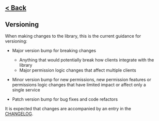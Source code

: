 [< Back](../README.md)
---

## Versioning

When making changes to the library, this is the current guidance for versioning:

* Major version bump for breaking changes
  * Anything that would potentially break how clients integrate with the library
  * Major permission logic changes that affect multiple clients

* Minor version bump for new permissions, new permission features or permissions logic changes that have limited impact
  or affect only a single service

* Patch version bump for bug fixes and code refactors

It is expected that changes are accompanied by an entry in the [CHANGELOG](../CHANGELOG.md).
